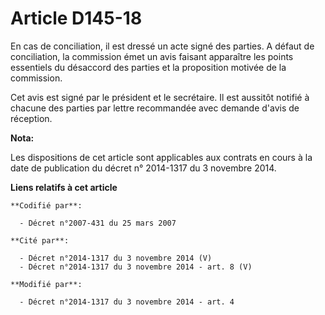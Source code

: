 # Article D145-18

En cas de conciliation, il est dressé un acte signé des parties. A défaut de conciliation, la commission émet un avis faisant
apparaître les points essentiels du désaccord des parties et la proposition motivée de la commission. 

Cet avis est signé par le président et le secrétaire. Il est aussitôt notifié à chacune des parties par lettre recommandée
avec demande d'avis de réception.

**Nota:**

Les dispositions de cet article sont applicables aux contrats en cours à la date de publication du décret n° 2014-1317 du 3
novembre 2014.

**Liens relatifs à cet article**

	**Codifié par**:

	  - Décret n°2007-431 du 25 mars 2007

	**Cité par**:

	  - Décret n°2014-1317 du 3 novembre 2014 (V)
	  - Décret n°2014-1317 du 3 novembre 2014 - art. 8 (V)

	**Modifié par**:

	  - Décret n°2014-1317 du 3 novembre 2014 - art. 4
